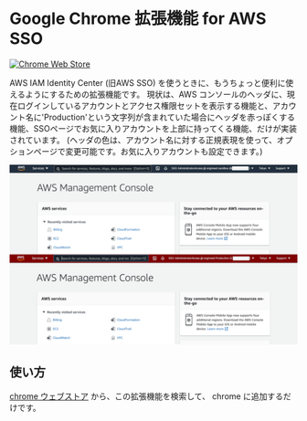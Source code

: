 # Google Chrome 拡張機能 for AWS SSO

[![Chrome Web Store](https://img.shields.io/chrome-web-store/v/ejjegcnihofdahmbbhekhkcnpflljeej.svg)](https://chrome.google.com/webstore/detail/extension-for-aws-sso/ejjegcnihofdahmbbhekhkcnpflljeej?utm_source=github)

AWS IAM Identity Center (旧AWS SSO) を使うときに、もうちょっと便利に使えるようにするための拡張機能です。
現状は、AWS コンソールのヘッダに、現在ログインしているアカウントとアクセス権限セットを表示する機能と、アカウント名に'Production'という文字列が含まれていた場合にヘッダを赤っぽくする機能、SSOページでお気に入りアカウントを上部に持ってくる機能、だけが実装されています。
(ヘッダの色は、アカウント名に対する正規表現を使って、オプションページで変更可能です。お気に入りアカウントも設定できます。)

![ss_dev.png](screenshots/awssso.png)

## 使い方

[chrome ウェブストア](https://chrome.google.com/webstore/detail/extension-for-aws-sso/ejjegcnihofdahmbbhekhkcnpflljeej) から、この拡張機能を検索して、 chrome に追加するだけです。
